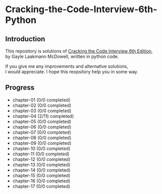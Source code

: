 # Cracking-the-Code-Interview-6th-Python

## Introduction

This repository is solutions of [Cracking the Code Interview 6th Edition][1],  
by Gayle Laakmann McDowell, written in python code.

If you give me any improvements and alternative solutions,  
I would appreciate. I hope this reopsitory help you in some way.

## Progress

-   chapter-01 (0/0 completed)
-   chapter-02 (0/0 completed)
-   chapter-03 (0/0 completed)
-   chapter-04 (2/11) completed)
-   chapter-05 (0/0 completed)
-   chapter-06 (0/0 completed)
-   chapter-07 (0/0 completed)
-   chapter-08 (0/0 completed)
-   chapter-09 (0/0 completed)
-   chapter-10 (0/0 completed)
-   chapter-11 (0/0 completed)
-   chapter-12 (0/0 completed)
-   chapter-13 (0/0 completed)
-   chapter-14 (0/0 completed)
-   chapter-15 (0/0 completed)
-   chapter-16 (0/0 completed)
-   chapter-17 (0/0 completed)

<!---
  url links
-->

[1]: https://www.amazon.com/dp/0984782850/ref=cm_sw_r_cp_ep_dp_VrEkzbJNJGZKX
